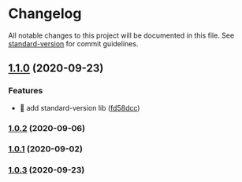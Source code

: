 # Changelog

All notable changes to this project will be documented in this file. See [standard-version](https://github.com/conventional-changelog/standard-version) for commit guidelines.

## [1.1.0](https://github.com/yeukfei02/evercareBackendTest/compare/v1.0.3...v1.1.0) (2020-09-23)


### Features

* 🎸 add standard-version lib ([fd58dcc](https://github.com/yeukfei02/evercareBackendTest/commit/fd58dcc76d68b284e3d6c518d1392e6f7e15206e))

### [1.0.2](https://github.com/yeukfei02/evercareBackendTest/compare/v1.0.1...v1.0.2) (2020-09-06)

### [1.0.1](https://github.com/yeukfei02/evercareBackendTest/compare/v1.0.0...v1.0.1) (2020-09-02)

### [1.0.3](https://github.com/yeukfei02/evercareBackendTest/compare/v1.0.0...v1.0.3) (2020-09-23)
